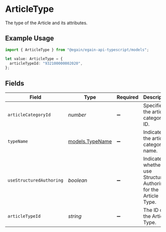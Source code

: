 # ArticleType

The type of the Article and its attributes.

## Example Usage

```typescript
import { ArticleType } from "@egain/egain-api-typescript/models";

let value: ArticleType = {
  articleTypeId: "932100000002020",
};
```

## Fields

| Field                                                               | Type                                                                | Required                                                            | Description                                                         | Example                                                             |
| ------------------------------------------------------------------- | ------------------------------------------------------------------- | ------------------------------------------------------------------- | ------------------------------------------------------------------- | ------------------------------------------------------------------- |
| `articleCategoryId`                                                 | *number*                                                            | :heavy_minus_sign:                                                  | Specifies the article category ID.                                  |                                                                     |
| `typeName`                                                          | [models.TypeName](../models/typename.md)                            | :heavy_minus_sign:                                                  | Indicates the article category name.                                |                                                                     |
| `useStructuredAuthoring`                                            | *boolean*                                                           | :heavy_minus_sign:                                                  | Indicates whether to use Structured Authoring for the Article Type. |                                                                     |
| `articleTypeId`                                                     | *string*                                                            | :heavy_minus_sign:                                                  | The ID of the Article Type.                                         | 932100000002020                                                     |